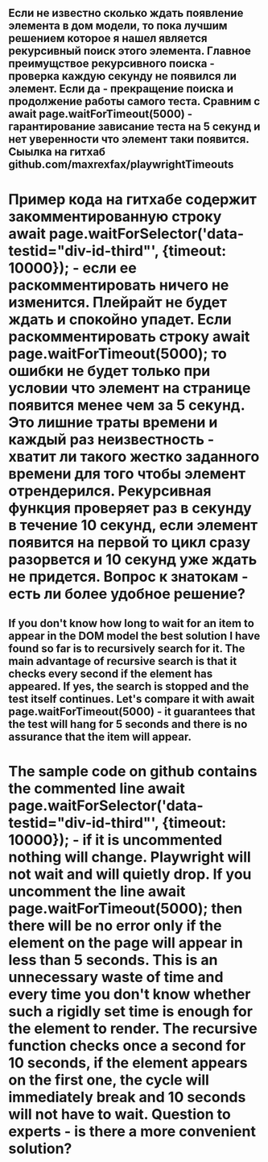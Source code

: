 ## Если не известно сколько ждать появление элемента в дом модели, то пока лучшим решением которое я нашел является рекурсивный поиск этого элемента. Главное преимущствое рекурсивного поиска - проверка каждую секунду не появился ли элемент. Если да - прекращение поиска и продолжение работы самого теста. Сравним с await page.waitForTimeout(5000) - гарантирование зависание теста на 5 секунд и нет уверенности что элемент таки появится. Сыылка на гитхаб github.com/maxrexfax/playwrightTimeouts
# Пример кода на гитхабе содержит закомментированную строку await page.waitForSelector('data-testid="div-id-third"', {timeout: 10000}); - если ее раскомментировать ничего не изменится. Плейрайт не будет ждать и спокойно упадет. Если раскомментировать строку await page.waitForTimeout(5000); то ошибки не будет только при условии что элемент на странице появится менее чем за 5 секунд. Это лишние траты времени и каждый раз неизвестность - хватит ли такого жестко заданного времени для того чтобы элемент отрендерился. Рекурсивная функция проверяет раз в секунду в течение 10 секунд, если элемент появится на первой то цикл сразу разорвется и 10 секунд уже ждать не придется. Вопрос к знатокам - есть ли более удобное решение?
## If you don't know how long to wait for an item to appear in the DOM model the best solution I have found so far is to recursively search for it. The main advantage of recursive search is that it checks every second if the element has appeared. If yes, the search is stopped and the test itself continues. Let's compare it with await page.waitForTimeout(5000) - it guarantees that the test will hang for 5 seconds and there is no assurance that the item will appear.
# The sample code on github contains the commented line await page.waitForSelector('data-testid="div-id-third"', {timeout: 10000}); - if it is uncommented nothing will change. Playwright will not wait and will quietly drop. If you uncomment the line await page.waitForTimeout(5000); then there will be no error only if the element on the page will appear in less than 5 seconds. This is an unnecessary waste of time and every time you don't know whether such a rigidly set time is enough for the element to render. The recursive function checks once a second for 10 seconds, if the element appears on the first one, the cycle will immediately break and 10 seconds will not have to wait. Question to experts - is there a more convenient solution?
